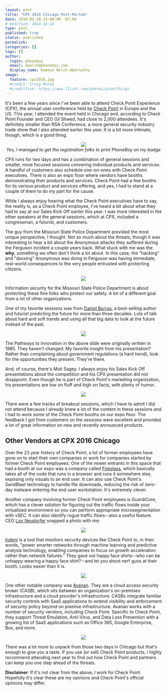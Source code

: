 ```yaml
---
layout: post
title: "CPX 2016 Chicago Post-Mortem"
date: 2016-05-28 15:00:00 -07:00
# modified: 2014-12-24
type: post
published: true
status: published
permalink: 
categories: []
tags: []
author:
  login: phoneboy
  email: dwelch@phoneboy.com
  display_name: Dameon Welch-Abernathy
image:
  feature: cpx2016.jpg
  #credit: Craig Morey
  #creditlink: https://www.flickr.com/photos/pixelthing/
---
```

It's been a few years since I've been able to attend Check Point Experience (CPX), the annual user conference held by [Check Point](https://www.checkpoint.com) in Europe and the US. This year, I attended the event held in Chicago and, according to Check Point Founder and CEO Gil Shwed, had close to 2,000 attendees. It's definitely smaller than RSA Conference, a more general security industry trade show that I also attended earlier this year. It is a bit more intimate, though, which is a good thing.

<center><img src="/images/cpx2016-phoneboy-badge.jpg"></center>
<center><i>Yes, I managed to get the registration folks to print PhoneBoy on my badge</i></center>

CPX runs for two days and has a combination of general sessions and smaller, more focused sessions convering individual products and services. A handful of customers also schedule one-on-ones with Check Point executives. There is also an expo floor where vendors have booths demonstrating their products and services. Check Point had a few booths for its various product and services offering, and yes, I had to stand at a couple of them to do my part for the cause. 

While I always enjoy hearing what the Check Point executives have to say, the reality is, as a Check Point employee, I've heard a bit about what they had to say at our Sales Kick Off earlier this year. I was more interested in the other speakers at the general sessions, which at CPX, included a congressman, a futurist, and customers. 

The guy from the Missouri State Police Department provided the most unique perspective, I thought. Not so much about the threats, though it was interesting to hear a bit about the Anonymous attacks they suffered during the Ferguson incident a couple years back. What stuck with me was the **why**, something we often don't think a lot about. In this case, the "hacking" and "doxxing" Anonymous was doing in Ferguson was having immediate, real-world consequences to the very people entrusted with protecting citizens. 

<center><img src="/images/cpx2016-police.jpg"></center>

Information security for the Missouri State Police Department is about protecting these fine folks who protect our safety. A bit of a different goal from a lot of other organizations.

One of my favorite sessions was from [Daniel Burrus](https://www.linkedin.com/in/danielburrus), a best-selling author and futurist predicting the future for more than three decades. Lots of talk about hard and soft trends and using all that big data to look at the future instead of the past.

<center><img src="/images/cpx2016-burrus-innovation.jpg"></center>

The Pathways to Innovation in the above slide were originally written in 1985. They haven't changed. My favorite insight from his presentation? Rather than complaining about government regulations (a hard trend), look for the opportunities they present. They're there. 

And, of course, there's Moti Sagey. I always enjoy his Sales Kick Off presentations about the competition and his CPX presentation did not disappoint. Even though he is part of Check Point's marketing organization, his presentations are low on fluff and high on facts, with plenty of humor. 

<center><img src="/images/cpx2016-moti.jpg"></center>

There were a few tracks of breakout sessions, which I have to admit I did not attend because I already knew a lot of the content in these sessions and I had to work some of the Check Point booths on our expo floor. The feedback I got from customers on the sessions were excellent and provided a lot of great information on new and recently announced products. 

## Other Vendors at CPX 2016 Chicago

Over the 23 year history of Check Point, a lot of former employees have gone on to start their own companies or work for companies started by former Check Point employees. One of the newer entrants in this space that had a booth at our expo was a company called [Fireglass](https://fire.glass/), which basically takes all of the code that runs in a browser and runs it somewhere else, exposing only visuals to an end user. It can also use Check Point's SandBlast technology to handle file downloads, reducing the risk of zero-day malware entering the end user workstation. It's extremely clever.

Another company involving former Check Point employees is GuardiCore, which has a clever solution for figuring out the traffic flows inside your virtualized environment so you can perform appropriate microsegmentation with vSEC. It can also identify rogue traffic flows--also a useful feature. CEO [Lior Neudorfer](https://twitter.com/liorus) snapped a photo with me:

<center><img src="/images/cpx2016-phoneboy-guardicore.jpg"></center>

[Indeni](http://www.indent.com) is a tool that monitors security devices like Check Point to, in their words, "power smarter networks through machine learning and predictive analysis technology, enabling companies to focus on growth acceleration rather than network failures." They gave out happy face shirts--who can be unhappy wearing a happy face shirt?--and let you shoot nerf guns at their booth. Looks easier than it is.

<center><img src="/images/cpx2016-phoneboy-indeni.jpg"></center>

One other notable company was [Avanan](http://www.avanan.com/). They are a cloud access security broker (CASB), which sits between an organization's on-premises infrastructure and a cloud provider's infrastructure. CASBs integrate familiar security controls with SaaS applications to extend visibility and enforcement of security policy beyond on premise infrastructure. Avanan works with a number of security vendors, including Check Point. Specific to Check Point, they support Threat Emulation, Anti-Virus, and Data Loss Prevention with a growing list of SaaS applications such as Office 365, Google Enterprise, Box, and more.  

<center><img src="/images/avanan-cp.png"></center>

There was a lot more to unpack from those two days in Chicago but that's enough to give you a taste. If you use (or sell) Check Point products, I highly recommend attending next year to find out how Check Point and partners can keep you one step ahead of the threats.

**Disclaimer**: If it's not clear from the above, I work for Check Point. Hopefully it's clear these are my opinions and Check Point's official opinions may differ. 
